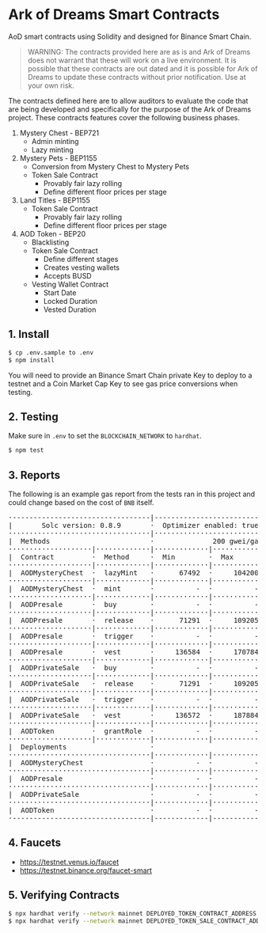# Ark of Dreams Smart Contracts

AoD smart contracts using Solidity and designed for Binance Smart Chain.

> WARNING: The contracts provided here are as is and Ark of Dreams does 
not warrant that these will work on a live environment. It is possible 
that these contracts are out dated and it is possible for Ark of Dreams 
to update these contracts without prior notification. Use at your own 
risk.

The contracts defined here are to allow auditors to evaluate the code 
that are being developed and specifically for the purpose of the Ark of
Dreams project. These contracts features cover the following business 
phases.

 1. Mystery Chest - BEP721
    - Admin minting
    - Lazy minting
 2. Mystery Pets - BEP1155
    - Conversion from Mystery Chest to Mystery Pets
    - Token Sale Contract
      - Provably fair lazy rolling
      - Define different floor prices per stage
 3. Land Titles - BEP1155
    - Token Sale Contract
      - Provably fair lazy rolling
      - Define different floor prices per stage
 4. AOD Token - BEP20
    - Blacklisting
    - Token Sale Contract
      - Define different stages
      - Creates vesting wallets
      - Accepts BUSD
    - Vesting Wallet Contract
      - Start Date
      - Locked Duration
      - Vested Duration

## 1. Install

```bash
$ cp .env.sample to .env
$ npm install
```

You will need to provide an Binance Smart Chain private Key to deploy 
to a testnet and a Coin Market Cap Key to see gas price conversions when 
testing.

## 2. Testing

Make sure in `.env` to set the `BLOCKCHAIN_NETWORK` to `hardhat`.

```bash
$ npm test
```

## 3. Reports

The following is an example gas report from the tests ran in this 
project and could change based on the cost of `BNB` itself.

<pre>
·---------------------------------|---------------------------|-------------|-----------------------------·
|       Solc version: 0.8.9       ·  Optimizer enabled: true  ·  Runs: 200  ·  Block limit: 12450000 gas  │
··································|···························|·············|······························
|  Methods                        ·              200 gwei/gas               ·       526.80 usd/bnb        │
····················|·············|·············|·············|·············|···············|··············
|  Contract         ·  Method     ·  Min        ·  Max        ·  Avg        ·  # calls      ·  usd (avg)  │
····················|·············|·············|·············|·············|···············|··············
|  AODMysteryChest  ·  lazyMint   ·      67492  ·     104200  ·      77298  ·            4  ·       8.14  │
····················|·············|·············|·············|·············|···············|··············
|  AODMysteryChest  ·  mint       ·          -  ·          -  ·      98204  ·            3  ·      10.35  │
····················|·············|·············|·············|·············|···············|··············
|  AODPresale       ·  buy        ·          -  ·          -  ·     156467  ·            1  ·      16.49  │
····················|·············|·············|·············|·············|···············|··············
|  AODPresale       ·  release    ·      71291  ·     109205  ·      90248  ·            2  ·       9.51  │
····················|·············|·············|·············|·············|···············|··············
|  AODPresale       ·  trigger    ·          -  ·          -  ·      29219  ·            1  ·       3.08  │
····················|·············|·············|·············|·············|···············|··············
|  AODPresale       ·  vest       ·     136584  ·     170784  ·     153684  ·            2  ·      16.19  │
····················|·············|·············|·············|·············|···············|··············
|  AODPrivateSale   ·  buy        ·          -  ·          -  ·     173567  ·            1  ·      18.29  │
····················|·············|·············|·············|·············|···············|··············
|  AODPrivateSale   ·  release    ·      71291  ·     109205  ·      90248  ·            2  ·       9.51  │
····················|·············|·············|·············|·············|···············|··············
|  AODPrivateSale   ·  trigger    ·          -  ·          -  ·      29219  ·            1  ·       3.08  │
····················|·············|·············|·············|·············|···············|··············
|  AODPrivateSale   ·  vest       ·     136572  ·     187884  ·     162228  ·            2  ·      17.09  │
····················|·············|·············|·············|·············|···············|··············
|  AODToken         ·  grantRole  ·          -  ·          -  ·     101228  ·            2  ·      10.67  │
····················|·············|·············|·············|·············|···············|··············
|  Deployments                    ·                                         ·  % of limit   ·             │
··································|·············|·············|·············|···············|··············
|  AODMysteryChest                ·          -  ·          -  ·    2671762  ·       21.5 %  ·     281.50  │
··································|·············|·············|·············|···············|··············
|  AODPresale                     ·          -  ·          -  ·    1990022  ·         16 %  ·     209.67  │
··································|·············|·············|·············|···············|··············
|  AODPrivateSale                 ·          -  ·          -  ·    1990046  ·         16 %  ·     209.67  │
··································|·············|·············|·············|···············|··············
|  AODToken                       ·          -  ·          -  ·    2074021  ·       16.7 %  ·     218.52  │
·---------------------------------|-------------|-------------|-------------|---------------|-------------·
</pre>

## 4. Faucets

 - https://testnet.venus.io/faucet
 - https://testnet.binance.org/faucet-smart

## 5. Verifying Contracts

```bash
$ npx hardhat verify --network mainnet DEPLOYED_TOKEN_CONTRACT_ADDRESS
$ npx hardhat verify --network mainnet DEPLOYED_TOKEN_SALE_CONTRACT_ADDRESS "AOD_CONTRACT_ADDRESS" "BUSD_CONTRACT_ADDRESS" "FUND_WALLET_ADDRESS"
```